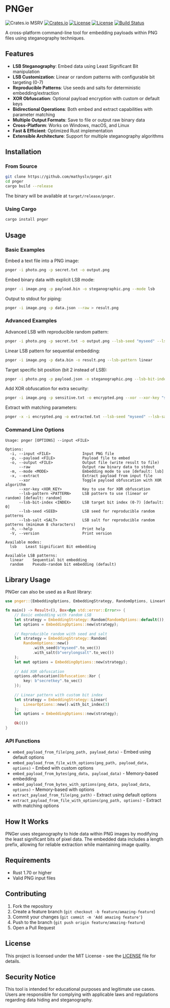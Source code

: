 # PNGer

![Crates.io MSRV](https://img.shields.io/crates/msrv/pnger)
[![Crates.io](https://img.shields.io/crates/v/pnger?style=flat-square)](https://crates.io/crates/pnger)
[![License](https://img.shields.io/badge/license-Apache%202.0-blue?style=flat-square)](LICENSE-APACHE)
[![License](https://img.shields.io/badge/license-MIT-blue?style=flat-square)](LICENSE-MIT)
[![Build Status](https://img.shields.io/github/actions/workflow/status/mathyslv/pnger/ci.yml?branch=main&style=flat-square)](https://github.com/mathyslv/pnger/actions/workflows/ci.yml?query=branch%3Amain)

A cross-platform command-line tool for embedding payloads within PNG files using steganography techniques.

## Features

- **LSB Steganography**: Embed data using Least Significant Bit manipulation
- **LSB Customization**: Linear or random patterns with configurable bit targeting (0-7)
- **Reproducible Patterns**: Use seeds and salts for deterministic embedding/extraction
- **XOR Obfuscation**: Optional payload encryption with custom or default keys
- **Bidirectional Operations**: Both embed and extract capabilities with parameter matching
- **Multiple Output Formats**: Save to file or output raw binary data
- **Cross-Platform**: Works on Windows, macOS, and Linux
- **Fast & Efficient**: Optimized Rust implementation
- **Extensible Architecture**: Support for multiple steganography algorithms

## Installation

### From Source
```bash
git clone https://github.com/mathyslv/pnger.git
cd pnger
cargo build --release
```

The binary will be available at `target/release/pnger`.

### Using Cargo
```bash
cargo install pnger
```

## Usage

### Basic Examples

Embed a text file into a PNG image:
```bash
pnger -i photo.png -p secret.txt -o output.png
```

Embed binary data with explicit LSB mode:
```bash
pnger -i image.png -p payload.bin -o steganographic.png --mode lsb
```

Output to stdout for piping:
```bash
pnger -i image.png -p data.json --raw > result.png
```

### Advanced Examples

Advanced LSB with reproducible random pattern:
```bash
pnger -i photo.png -p secret.txt -o output.png --lsb-seed "myseed" --lsb-salt "verylongsalt"
```

Linear LSB pattern for sequential embedding:
```bash
pnger -i image.png -p data.bin -o result.png --lsb-pattern linear
```

Target specific bit position (bit 2 instead of LSB):
```bash
pnger -i photo.png -p payload.json -o steganographic.png --lsb-bit-index 2
```

Add XOR obfuscation for extra security:
```bash
pnger -i image.png -p sensitive.txt -o encrypted.png --xor --xor-key "secretkey"
```

Extract with matching parameters:
```bash
pnger -x -i encrypted.png -o extracted.txt --lsb-seed "myseed" --lsb-salt "verylongsalt" --xor --xor-key "secretkey"
```

### Command Line Options

```
Usage: pnger [OPTIONS] --input <FILE>

Options:
  -i, --input <FILE>              Input PNG file
  -p, --payload <FILE>            Payload file to embed
  -o, --output <FILE>             Output file (write result to file)
      --raw                       Output raw binary data to stdout
  -m, --mode <MODE>               Embedding mode to use [default: lsb]
  -x, --extract                   Extract payload from input file
      --xor                       Toggle payload obfuscation with XOR algorithm
      --xor-key <XOR_KEY>         Key to use for XOR obfuscation
      --lsb-pattern <PATTERN>     LSB pattern to use (linear or random) [default: random]
      --lsb-bit-index <INDEX>     LSB target bit index (0-7) [default: 0]
      --lsb-seed <SEED>           LSB seed for reproducible random patterns
      --lsb-salt <SALT>           LSB salt for reproducible random patterns (minimum 8 characters)
  -h, --help                      Print help
  -V, --version                   Print version

Available modes:
  lsb    Least Significant Bit embedding

Available LSB patterns:
  linear    Sequential bit embedding
  random    Pseudo-random bit embedding (default)
```

## Library Usage

PNGer can also be used as a Rust library:

```rust
use pnger::{EmbeddingOptions, EmbeddingStrategy, RandomOptions, LinearOptions, Obfuscation};

fn main() -> Result<(), Box<dyn std::error::Error>> {
    // Basic embedding with random LSB
    let strategy = EmbeddingStrategy::Random(RandomOptions::default());
    let options = EmbeddingOptions::new(strategy);
    
    // Reproducible random with seed and salt
    let strategy = EmbeddingStrategy::Random(
        RandomOptions::new()
            .with_seed(b"myseed".to_vec())
            .with_salt(b"verylongsalt".to_vec())
    );
    let mut options = EmbeddingOptions::new(strategy);
    
    // Add XOR obfuscation
    options.obfuscation(Obfuscation::Xor { 
        key: b"secretkey".to_vec() 
    });
    
    // Linear pattern with custom bit index
    let strategy = EmbeddingStrategy::Linear(
        LinearOptions::new().with_bit_index(3)
    );
    let options = EmbeddingOptions::new(strategy);
    
    Ok(())
}
```

### API Functions

- `embed_payload_from_file(png_path, payload_data)` - Embed using default options
- `embed_payload_from_file_with_options(png_path, payload_data, options)` - Embed with custom options
- `embed_payload_from_bytes(png_data, payload_data)` - Memory-based embedding
- `embed_payload_from_bytes_with_options(png_data, payload_data, options)` - Memory-based with options
- `extract_payload_from_file(png_path)` - Extract using default options
- `extract_payload_from_file_with_options(png_path, options)` - Extract with matching options

## How It Works

PNGer uses steganography to hide data within PNG images by modifying the least significant bits of pixel data. The embedded data includes a length prefix, allowing for reliable extraction while maintaining image quality.

## Requirements

- Rust 1.70 or higher
- Valid PNG input files

## Contributing

1. Fork the repository
2. Create a feature branch (`git checkout -b feature/amazing-feature`)
3. Commit your changes (`git commit -m 'Add amazing feature'`)
4. Push to the branch (`git push origin feature/amazing-feature`)
5. Open a Pull Request

## License

This project is licensed under the MIT License - see the [LICENSE](LICENSE) file for details.

## Security Notice

This tool is intended for educational purposes and legitimate use cases. Users are responsible for complying with applicable laws and regulations regarding data hiding and steganography.

